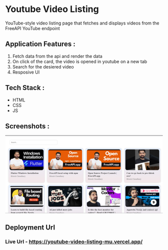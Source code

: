 # Youtube Video Listing
 YouTube-style video listing page that fetches and displays videos from the FreeAPI YouTube endpoint

 ## Application Features : 
 1) Fetch data from the api and render the data
 2) On click of the card, the video is opened in youtube on a new tab
 3) Search for the desiered video
 4) Resposive UI

## Tech Stack : 
- HTML
- CSS
- JS

## Screenshots :
![home](image.png)

## Deployment Url 
### Live Url - https://youtube-video-listing-mu.vercel.app/
